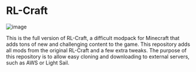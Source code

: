 # RL-Craft
![image](https://user-images.githubusercontent.com/81333771/123893329-ceb44180-d921-11eb-8a5f-38f9d6e9d8f8.png)

This is the full version of RL-Craft, a difficult modpack for Minecraft that adds tons of new and challenging content to the game. This repository adds all mods from the original RL-Craft and a few extra tweaks. The purpose of this repository is to allow easy cloning and downloading to external servers, such as AWS or Light Sail. 
